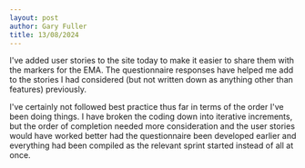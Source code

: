 ```yaml
---
layout: post
author: Gary Fuller
title: 13/08/2024
---
```


I've added user stories to the site today to make it easier to share them with the markers for the EMA. The questionnaire responses have helped me add to the stories I had considered (but not written down as anything other than features) previously. 

I've certainly not followed best practice thus far in terms of the order I've been doing things. I have broken the coding down into iterative increments, but the order of completion needed more consideration and the user stories would have worked better had the questionnaire been developed earlier and everything had been compiled as the relevant sprint started instead of all at once.  
